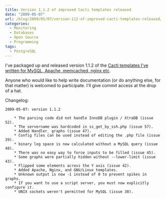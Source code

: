 ```yaml
---
title: Version 1.1.2 of improved Cacti templates released
date: "2009-05-07"
url: /blog/2009/05/07/version-112-of-improved-cacti-templates-released/
categories:
  - Monitoring
  - Databases
  - Open Source
  - Programming
tags:
  - PostgreSQL
---
```

I've packaged up and released version 1.1.2 of the [Cacti templates I've written for MySQL, Apache, memcached, nginx etc](http://code.google.com/p/mysql-cacti-templates/).

Anyone who would like to help write documentation (or do anything else, for that matter) is welcomed to participate. I'll give commit access at the drop of a hat.

Changelog:

```
2009-05-07: version 1.1.2

	* The parsing code did not handle InnoDB plugin / XtraDB (issue 52).
	* The servername was hardcoded in ss_get_by_ssh.php (issue 57).
	* Added Handler_ graphs (issue 47).
	* Config files can be used instead of editing the .php file (issue 39).
	* binary log space is now calculated without a MySQL query (issue 48).
	* There was no easy way to force inputs to be filled (issue 45).
	* Some graphs were partially hidden without --lower-limit (issue 43).
	* Flipped some elements across the Y axis (issue 42).
	* Added Apache, Nginx, and GNU/Linux templates.
	* Unknown output is now -1 instead of 0 to prevent spikes in graphs.
	* If you want to use a script server, you must now explicitly configure it.
	* UNIX sockets weren't permitted for MySQL (issue 38).
```



